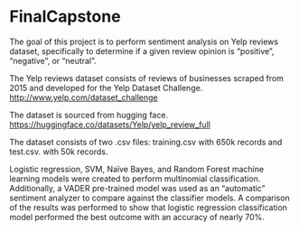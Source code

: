 # FinalCapstone
The goal of this project is to perform sentiment analysis on Yelp reviews dataset, specifically to determine if a given review opinion is “positive”, “negative”, or “neutral”.

The Yelp reviews dataset consists of reviews of businesses scraped from 2015 and developed for the Yelp Dataset Challenge. 
http://www.yelp.com/dataset_challenge

The dataset is sourced from hugging face.
https://huggingface.co/datasets/Yelp/yelp_review_full

The dataset consists of two .csv files: training.csv with 650k records and test.csv. with 50k records.

Logistic regression, SVM, Naïve Bayes, and Random Forest machine learning models were created to perform multinomial classification. Additionally, a VADER pre-trained model was used as an “automatic” sentiment analyzer to compare against the classifier models. A comparison of the results was performed to show that logistic regression classification model performed the best outcome with an accuracy of nearly 70%.
